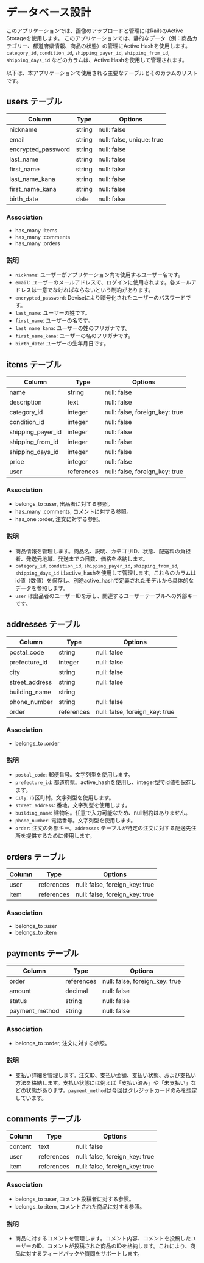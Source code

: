 # データベース設計

このアプリケーションでは、画像のアップロードと管理にはRailsのActive Storageを使用します。
このアプリケーションでは、静的なデータ（例：商品カテゴリー、都道府県情報、商品の状態）の管理にActive Hashを使用します。`category_id`, `condition_id`, `shipping_payer_id`, `shipping_from_id`, `shipping_days_id` などのカラムは、Active Hashを使用して管理されます。

以下は、本アプリケーションで使用される主要なテーブルとそのカラムのリストです。

## users テーブル

| Column                  | Type   | Options                        |
|-------------------------|--------|--------------------------------|
| nickname                | string | null: false                    |
| email                   | string | null: false, unique: true      |
| encrypted_password      | string | null: false                    |
| last_name               | string | null: false                    |
| first_name              | string | null: false                    |
| last_name_kana          | string | null: false                    |
| first_name_kana         | string | null: false                    |
| birth_date              | date   | null: false                    |

### Association

- has_many :items
- has_many :comments
- has_many :orders

### 説明

- `nickname`: ユーザーがアプリケーション内で使用するユーザー名です。
- `email`: ユーザーのメールアドレスで、ログインに使用されます。各メールアドレスは一意でなければならないという制約があります。
- `encrypted_password`: Deviseにより暗号化されたユーザーのパスワードです。
- `last_name`: ユーザーの姓です。
- `first_name`: ユーザーの名です。
- `last_name_kana`: ユーザーの姓のフリガナです。
- `first_name_kana`: ユーザーの名のフリガナです。
- `birth_date`: ユーザーの生年月日です。

## items テーブル

| Column            | Type       | Options                        |
|-------------------|------------|--------------------------------|
| name              | string     | null: false                    |
| description       | text       | null: false                    |
| category_id       | integer    | null: false, foreign_key: true |
| condition_id      | integer    | null: false                    |
| shipping_payer_id | integer    | null: false                    |
| shipping_from_id  | integer    | null: false                    |
| shipping_days_id  | integer    | null: false                    |
| price             | integer    | null: false                    |
| user              | references | null: false, foreign_key: true |

### Association

- belongs_to :user, 出品者に対する参照。
- has_many :comments, コメントに対する参照。
- has_one :order, 注文に対する参照。

### 説明

- 商品情報を管理します。商品名、説明、カテゴリID、状態、配送料の負担者、発送元地域、発送までの日数、価格を格納します。
- `category_id`, `condition_id`, `shipping_payer_id`, `shipping_from_id`, `shipping_days_id` はactive_hashを使用して管理します。これらのカラムはid値（数値）を保存し、別途active_hashで定義されたモデルから具体的なデータを参照します。
- `user` は出品者のユーザーIDを示し、関連するユーザーテーブルへの外部キーです。

## addresses テーブル

| Column         | Type       | Options                        |
|----------------|------------|--------------------------------|
| postal_code    | string     | null: false                    |
| prefecture_id  | integer    | null: false                    |
| city           | string     | null: false                    |
| street_address | string     | null: false                    |
| building_name  | string     |                                |
| phone_number   | string     | null: false                    |
| order          | references | null: false, foreign_key: true |

### Association

- belongs_to :order

### 説明

- `postal_code`: 郵便番号。文字列型を使用します。
- `prefecture_id`: 都道府県。active_hashを使用し、integer型でid値を保存します。
- `city`: 市区町村。文字列型を使用します。
- `street_address`: 番地。文字列型を使用します。
- `building_name`: 建物名。任意で入力可能なため、null制約はありません。
- `phone_number`: 電話番号。文字列型を使用します。
- `order`: 注文の外部キー。`addresses` テーブルが特定の注文に対する配送先住所を提供するために使用します。

## orders テーブル

| Column     | Type       | Options                        |
|------------|------------|--------------------------------|
| user       | references | null: false, foreign_key: true |
| item       | references | null: false, foreign_key: true |

### Association

- belongs_to :user
- belongs_to :item

## payments テーブル

| Column         | Type       | Options                       |
|----------------|------------|-------------------------------|
| order          | references | null: false, foreign_key: true|
| amount         | decimal    | null: false                   |
| status         | string     | null: false                   |
| payment_method | string     | null: false                   |

### Association

- belongs_to :order, 注文に対する参照。

### 説明

- 支払い詳細を管理します。注文ID、支払い金額、支払い状態、および支払い方法を格納します。支払い状態には例えば「支払い済み」や「未支払い」などの状態があります。`payment_method`は今回はクレジットカードのみを想定しています。

## comments テーブル

| Column     | Type       | Options                       |
|------------|------------|-------------------------------|
| content    | text       | null: false                   |
| user       | references | null: false, foreign_key: true|
| item       | references | null: false, foreign_key: true|

### Association

- belongs_to :user, コメント投稿者に対する参照。
- belongs_to :item, コメントされた商品に対する参照。

### 説明

- 商品に対するコメントを管理します。コメント内容、コメントを投稿したユーザーのID、コメントが投稿された商品のIDを格納します。これにより、商品に対するフィードバックや質問をサポートします。